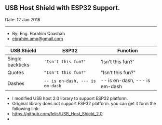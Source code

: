 
## USB Host Shield with ESP32 Support.





Date: 12 Jan 2018   

---------
- By:  Eng. Ebrahim Qaashah
- ebrahim.amq@gmail.com




| USB Shield               |ESP32                          |Function                        |
|----------------|-------------------------------|-----------------------------|
|Single backticks|`'Isn't this fun?'`            |'Isn't this fun?'            |
|Quotes          |`"Isn't this fun?"`            |"Isn't this fun?"            |
|Dashes          |`-- is en-dash, --- is em-dash`|-- is en-dash, --- is em-dash|




- I modified  USB host 2.0 library to support ESP32 platform.
- Original library does not support ESP32 platform. you can get it form the following link:
- https://github.com/felis/USB_Host_Shield_2.0
- 
